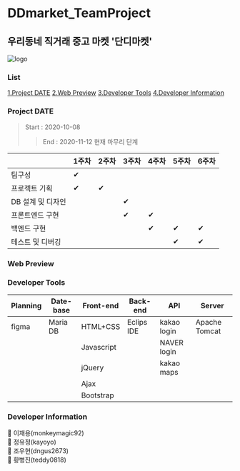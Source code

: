 # DDmarket_TeamProject

## 우리동네 직거래 중고 마켓 '단디마켓'
![logo](https://user-images.githubusercontent.com/66930491/98903697-77c93b80-24fb-11eb-8598-fc0ac2a47b7b.jpg)

### List

[1.Project DATE](#Project-DATE)
[2.Web Preview](#Web-Preview)
[3.Developer Tools](#Developer-Tools)
[4.Developer Information](#Developer-Information)

### Project DATE
> Start : 2020-10-08
> > End : 2020-11-12 현재 마무리 단계

|                   | 1주차 | 2주차 | 3주차 | 4주차 | 5주차 | 6주차 |
| ------------------ | ----- | ----- | ----- | ----- | ----- | ----- |
| 팀구성            | ✔     |       |       |       |       |       |
| 프로젝트 기획     | ✔     | ✔     |       |       |       |       |
| DB 설계 및 디자인 |       |       | ✔     |       |       |       |
| 프론트엔드 구현   |       |       | ✔     | ✔     |       |       |
| 백엔드 구현       |       |       |       | ✔     | ✔     | ✔     |
| 테스트 및 디버깅  |       |       |       |       | ✔     | ✔     |

### Web Preview

### Developer Tools

| Planning | Date-base | Front-end  | Back-end   | API          | Server        |
| -------- | --------- | ---------- | ---------- | ------------ | ------------- |
| figma    | Maria DB  | HTML+CSS   | Eclips IDE | kakao  login | Apache Tomcat |
|          |           | Javascript |            | NAVER login  |               |
|          |           | jQuery     |            | kakao maps   |               |
|          |           | Ajax       |            |              |               |
|          |           | Bootstrap  |            |              |               |

### Developer Information
🙌 이재용(monkeymagic92)
<br/>
🙌 정유정(kayoyo)
<br/>
🙌 조우현(dngus2673)
<br/>
🙌 황병진(teddy0818)
<br/>

